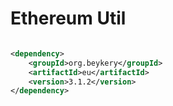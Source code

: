 # Ethereum Util

```xml

<dependency>
    <groupId>org.beykery</groupId>
    <artifactId>eu</artifactId>
    <version>3.1.2</version>
</dependency>